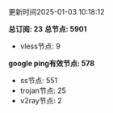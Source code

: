 更新时间2025-01-03 10:18:12

**总订阅: 23**
**总节点: 5901**
- vless节点: 9

**google ping有效节点: 578**
- ss节点: 551
- trojan节点: 25
- v2ray节点: 2
